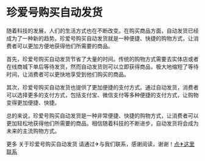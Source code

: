 # 珍爱号购买自动发货

随着科技的发展，人们的生活方式也在不断改变。在购买商品方面，自动发货已经成为了一种新的趋势。珍爱号购买自动发货就是一种便捷、快捷的购物方式，让消费者可以更加方便地获得他们所需要的商品。

首先，珍爱号购买自动发货节省了大量的时间。传统的购物方式需要去实体店或者在线商城下单后等待发货，然而自动发货则可以立即获得商品，极大地缩短了等待时间，让消费者可以更快地享受到他们购买的商品。

其次，珍爱号购买自动发货也提供了更加便捷的支付方式。通过自动发货，消费者可以选择更多的支付方式，包括支付宝、微信支付等多种便捷的支付方式，让购物变得更加便捷、快捷。

总的来说，珍爱号购买自动发货是一种非常便捷、快捷的购物方式，让消费者可以更加轻松地获得他们所需要的商品。相信随着科技的不断进步，自动发货将会成为未来的主流购物方式。

更多 关于珍爱号购买自动发货 请通过✈与我们联系，感谢阅读，谢谢！[点✈这里联系](https://ads.k02.cc)